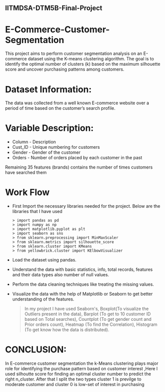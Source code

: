 ## IITMDSA-DTM5B-Final-Project
# E-Commerce-Customer-Segmentation
This project aims to perform customer segmentation analysis on an E-commerce dataset using the K-means clustering algorithm. The goal is to identify the optimal number of clusters (k) based on the maximum silhouette score and uncover purchasing patterns among customers.

# Dataset Information:

The data was collected from a well known E-commerce website over a period of time based on the customer’s search profile.

# Variable Description:

* Column         -      Description
* Cust_ID        -      Unique numbering for customers
* Gender         -     Gender of the customer
* Orders         -      Number of orders placed by each customer in the past

Remaining 35 features (brands) contains the number of times
customers have searched them

# Work Flow

  * First Import the necessary libraries needed for the project. Below are the libraries that I have used
    
        > import pandas as pd
        > import numpy as np
        > import matplotlib.pyplot as plt
        > import seaborn as sns
        > from sklearn.preprocessing import MinMaxScaler
        > from sklearn.metrics import silhouette_score
        > from sklearn.cluster import KMeans
        > from yellowbrick.cluster import KElbowVisualizer
    
   * Load the dataset using pandas.
     
   * Understand the data with basic statistics, info, total records, features and their data types also number of null values.
     
   * Perform the data cleaning techniques like treating the missing values.
     
   * Visualize the data with the help of Matplotlib or Seaborn to get better understanding of the features.
     
       > In my project I have used Seaborn's,
       > Boxplot(To visualize the Outliers present in the data),
       > Barplot (To get to 10 customer ID based on Total searches),
       > Countplot (To get gender count and Prior orders count),
       > Heatmap (To find the Correlation),
       > Histogram (To get know how the data is distributed).
       
# CONCLUSION:

In E-commerce customer segmentation the k-Means clustering plays major role for identifying the purchase pattern based on customer interest ,Here I used silhoutte score for finding an optimal cluster number to predict the right n_cluster. After that I split the two types cluster 1 is previlge to moderate customer and cluster 0 is low-set of interest in purchasing
      
